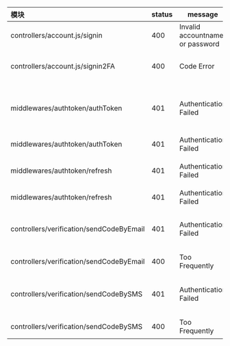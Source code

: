 | 模块                                     | status | message                         | code | 备注                                     |
| :--------------------------------------- | ------ | ------------------------------- | ---- | ---------------------------------------- |
| controllers/account.js/signin            | 400    | Invalid accountname or password | 1001 | 用户名密码错误                           |
| controllers/account.js/signin2FA         | 400    | Code Error                      | 1002 | 动态口令错误，两步验证失败               |
| middlewares/authtoken/authToken          | 401    | Authentication Failed           | 901  | request headers 中没有 authorization字段 |
| middlewares/authtoken/authToken          | 401    | Authentication Failed           | 902  | accessToken验证失败                      |
| middlewares/authtoken/refresh            | 401    | Authentication Failed           | 903  | refreshToken的redis缓存不存在            |
| middlewares/authtoken/refresh            | 401    | Authentication Failed           | 904  | refreshToken验证失败                     |
| controllers/verification/sendCodeByEmail | 401    | Authentication Failed           | 101  | request headers 中没有 accountid字段     |
| controllers/verification/sendCodeByEmail | 400    | Too Frequently                  | 102  | 邮件发送太频繁                           |
| controllers/verification/sendCodeBySMS   | 401    | Authentication Failed           | 103  | request headers 中没有 accountid字段     |
| controllers/verification/sendCodeBySMS   | 400    | Too Frequently                  | 104  | 短信发送太频繁                           |
